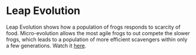 # Leap Evolution
Leap Evolution shows how a population of frogs responds to scarcity of food. Micro-evolution allows the most agile frogs to out compete the slower frogs, which leads to a population of more efficient scavengers within only a few generations. Watch it [here](https://leapevo.netlify.app). 
